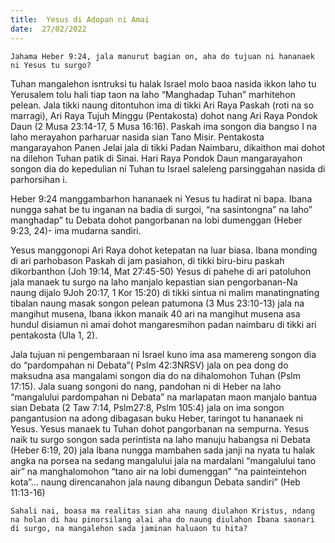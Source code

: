 ```yaml
---
title:  Yesus di Adopan ni Amai
date:  27/02/2022
---
```


`Jahama Heber 9:24, jala manurut bagian on, aha do tujuan ni hananaek ni Yesus tu surgo?`

Tuhan mangalehon isntruksi tu halak Israel molo baoa nasida ikkon laho tu Yerusalem tolu hali tiap taon na laho “Manghadap Tuhan” marhitehon pelean. Jala tikki naung ditontuhon ima di tikki Ari Raya Paskah (roti na so marragi), Ari Raya Tujuh Minggu (Pentakosta) dohot nang Ari Raya Pondok Daun (2 Musa 23:14-17, 5 Musa 16:16). Paskah ima songon dia bangso I na laho merayahon parharuar nasida sian Tano Misir. Pentakosta mangarayahon Panen Jelai jala di tikki Padan Naimbaru, dikaithon mai dohot na dilehon Tuhan patik di Sinai. Hari Raya Pondok Daun mangarayahon songon dia do kepedulian ni Tuhan tu Israel  saleleng parsinggahan nasida di parhorsihan i.

Heber 9:24 manggambarhon hananaek ni Yesus tu hadirat ni bapa. Ibana nungga sahat be tu inganan na badia di surgoi, “na sasintongna” na laho” manghadap” tu Debata dohot pangorbanan na lobi dumenggan (Heber 9:23, 24)- ima mudarna sandiri.

Yesus manggonopi Ari Raya dohot ketepatan na luar biasa. Ibana monding di ari parhobason Paskah di jam pasiahon, di tikki biru-biru paskah dikorbanthon (Joh 19:14, Mat 27:45-50) Yesus di pahehe di ari patoluhon jala manaek tu surgo na laho manjalo kepastian sian pengorbanan-Na naung dijalo 9Joh 20:17, 1 Kor 15:20) di tikki sintua ni malim manatingnating tibalan naung masak songon pelean patumona (3 Mus 23:10-13) jala na mangihut musena, Ibana ikkon manaik 40 ari na mangihut musena asa hundul disiamun ni amai dohot mangaresmihon padan naimbaru di tikki ari pentakosta (Ula 1, 2).

Jala tujuan ni pengembaraan ni Israel kuno ima asa mamereng songon dia do “pardompahan ni Debata”( Pslm 42:3NRSV) jala on pea dong do maksudna asa mangalami songon dia do na dihalomohon Tuhan (Pslm 17:15). Jala suang songoni do nang, pandohan ni di Heber na laho “mangalului pardompahan ni Debata” na marlapatan maon manjalo bantua sian Debata (2 Taw 7:14, Pslm27:8, Pslm 105:4) jala on ima songon pangantusion na adong dibagasan buku Heber, taringot tu hananaek ni Yesus. Yesus manaek tu Tuhan dohot pangorbanan na sempurna. Yesus naik tu surgo songon sada perintista na laho manuju habangsa ni Debata (Heber 6:19, 20) jala Ibana nungga mambahen sada janji na nyata tu halak angka na porsea na sedang mangalului jala na mardalani “mangalului tano air” na manghalomohon “tano air na lobi dumenggan” “na painteintehon kota”… naung direncanahon jala naung dibangun Debata sandiri” (Heb 11:13-16)

`Sahali nai, boasa ma realitas sian aha naung diulahon Kristus, ndang na holan di hau pinorsilang alai aha do naung diulahon Ibana saonari di surgo, na mangalehon sada jaminan haluaon tu hita?`